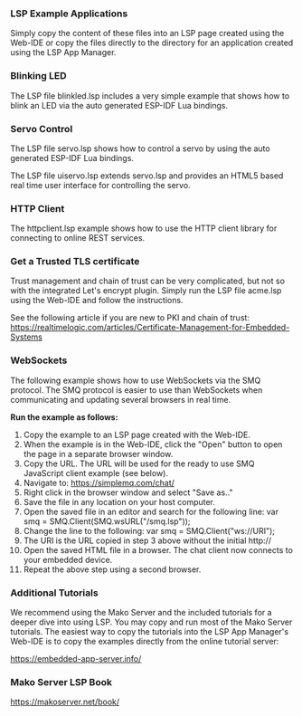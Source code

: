 ### LSP Example Applications

Simply copy the content of these files into an LSP page created using
the Web-IDE or copy the files directly to the directory for an
application created using the LSP App Manager.

### Blinking LED

The LSP file blinkled.lsp includes a very simple example that shows
how to blink an LED via the auto generated ESP-IDF Lua bindings.

### Servo Control

The LSP file servo.lsp shows how to control a servo by using the auto
generated ESP-IDF Lua bindings.

The LSP file uiservo.lsp extends servo.lsp and provides an HTML5 based
real time user interface for controlling the servo.

### HTTP Client

The httpclient.lsp example shows how to use the HTTP client library
for connecting to online REST services.

### Get a Trusted TLS certificate

Trust management and chain of trust can be very complicated, but not
so with the integrated Let's encrypt plugin. Simply run the LSP file
acme.lsp using the Web-IDE and follow the instructions.

See the following article if you are new to PKI and chain of trust:
https://realtimelogic.com/articles/Certificate-Management-for-Embedded-Systems

### WebSockets

The following example shows how to use WebSockets via the SMQ
protocol. The SMQ protocol is easier to use than WebSockets when
communicating and updating several browsers in real time.

**Run the example as follows:**

1. Copy the example to an LSP page created with the Web-IDE. 
2. When the example is in the Web-IDE, click the "Open" button to open
   the page in a separate browser window.
3. Copy the URL. The URL will be used for the ready to use SMQ
   JavaScript client example (see below).
4. Navigate to: https://simplemq.com/chat/
5. Right click in the browser window and select "Save as.."
6. Save the file in any location on your host computer.
7. Open the saved file in an editor and search for the following line:
       var smq = SMQ.Client(SMQ.wsURL("/smq.lsp"));
8. Change the line to the following:
       var smq = SMQ.Client("ws://URI");
9. The URI is the URL copied in step 3 above without the initial http://
10. Open the saved HTML file in a browser. The chat client now
    connects to your embedded device.
11. Repeat the above step using a second browser.


### Additional Tutorials

We recommend using the Mako Server and the included tutorials for a
deeper dive into using LSP. You may copy and run most of the Mako
Server tutorials. The easiest way to copy the tutorials into the LSP
App Manager's Web-IDE is to copy the examples directly from the online
tutorial server:

https://embedded-app-server.info/

### Mako Server LSP Book

https://makoserver.net/book/

